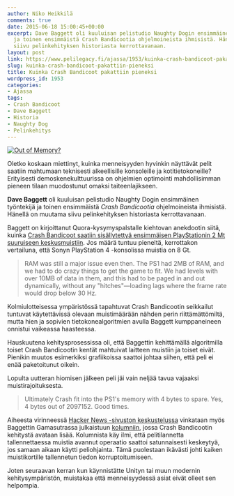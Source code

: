 ```yaml
---
author: Niko Heikkilä
comments: true
date: 2015-06-18 15:00:45+00:00
excerpt: Dave Baggett oli kuuluisan pelistudio Naughty Dogin ensimmäinen työntekijä
  ja toinen ensimmäistä Crash Bandicootia ohjelmoineista ihmisistä. Hänellä on muutama
  siivu pelinkehityksen historiasta kerrottavanaan.
layout: post
link: https://www.pelilegacy.fi/ajassa/1953/kuinka-crash-bandicoot-pakattiin-pieneksi
slug: kuinka-crash-bandicoot-pakattiin-pieneksi
title: Kuinka Crash Bandicoot pakattiin pieneksi
wordpress_id: 1953
categories:
- Ajassa
tags:
- Crash Bandicoot
- Dave Baggett
- Historia
- Naughty Dog
- Pelinkehitys
---
```


[![Out of Memory?](http://www.pelilegacy.fi/wp-content/uploads/2015/06/cb_out_mem.jpg)](http://www.pelilegacy.fi/wp-content/uploads/2015/06/cb_out_mem.jpg)

Oletko koskaan miettinyt, kuinka menneisyyden hyvinkin näyttävät pelit saatiin mahtumaan teknisesti alkeellisille konsoleille ja kotitietokoneille? Erityisesti demoskenekulttuurissa on ohjelmien optimointi mahdollisimman pieneen tilaan muodostunut omaksi taiteenlajikseen.

**Dave Baggett** oli kuuluisan pelistudio Naughty Dogin ensimmäinen työntekijä ja toinen ensimmäistä _Crash Bandicootia_ ohjelmoineista ihmisistä. Hänellä on muutama siivu pelinkehityksen historiasta kerrottavanaan.

Baggett on kirjoittanut Quora-kysymyspalstalle kiehtovan anekdootin siitä, kuinka [Crash Bandicoot saatiin sisällytettyä ensimmäisen PlayStationin 2 Mt suuruiseen keskusmuistiin](http://www.quora.com/How-did-game-developers-pack-entire-games-into-so-little-memory-twenty-five-years-ago/answer/Dave-Baggett). Jos määrä tuntuu pieneltä, kerrottakon vertailuna, että Sonyn PlayStation 4 -konsolissa muistia on 8 Gt.



<blockquote>RAM was still a major issue even then. The PS1 had 2MB of RAM, and we had to do crazy things to get the game to fit. We had levels with over 10MB of data in them, and this had to be paged in and out dynamically, without any "hitches"—loading lags where the frame rate would drop below 30 Hz.</blockquote>



Kolmiulotteisessa ympäristössä tapahtuvat Crash Bandicootin seikkailut tuntuvat käytettävissä olevaan muistimäärään nähden perin riittämättömiltä, mutta hien ja sopivien tietokonealgoritmien avulla Baggett kumppaneineen onnistui vaikeassa haasteessa.

Hauskuutena kehitysprosessissa oli, että Baggettin kehittämällä algoritmilla toiset Crash Bandicootin kentät mahtuivat laitteen muistiin ja toiset eivät. Pienikin muutos esimerkiksi grafiikoissa saattoi johtaa siihen, että peli ei enää paketoitunut oikein.

Lopulta uutteran hiomisen jälkeen peli jäi vain neljää tavua vajaaksi muistirajoituksesta.



<blockquote>Ultimately Crash fit into the PS1's memory with 4 bytes to spare. Yes, 4 bytes out of 2097152. Good times.</blockquote>



Aiheesta virinneessä [Hacker News -sivuston keskustelussa](https://news.ycombinator.com/item?id=9737156) vinkataan myös Baggettin Gamasutrassa julkaistuun [kolumniin](http://www.gamasutra.com/blogs/DaveBaggett/20131031/203788/My_Hardest_Bug_Ever.php), jossa Crash Bandicootin kehitystä avataan lisää. Kolumnista käy ilmi, että pelitilannetta tallennettaessa muistia avannut operaatio saattoi satunnaisesti keskeytyä, jos samaan aikaan käytti peliohjainta. Tämä puolestaan ikävästi johti kaiken muistikortille tallennetun tiedon korruptoitumiseen.

Joten seuraavan kerran kun käynnistätte Unityn tai muun modernin kehitysympäristön, muistakaa että menneisyydessä asiat eivät olleet sen helpompia.
